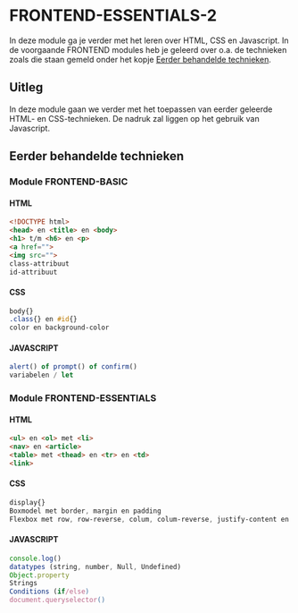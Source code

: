 # FRONTEND-ESSENTIALS-2

In deze module ga je verder met het leren over HTML, CSS en Javascript. In de voorgaande FRONTEND modules heb je geleerd over o.a. de technieken zoals die staan gemeld onder het kopje [Eerder behandelde technieken](#eerder-behandelde-technieken).

## Uitleg

In deze module gaan we verder met het toepassen van eerder geleerde HTML- en CSS-technieken. De nadruk zal liggen op het gebruik van Javascript.



## Eerder behandelde technieken

### Module FRONTEND-BASIC

#### HTML
```HTML
<!DOCTYPE html>
<head> en <title> en <body>
<h1> t/m <h6> en <p>
<a href="">
<img src="">
class-attribuut
id-attribuut
```
#### CSS
```CSS
body{}
.class{} en #id{}
color en background-color
```   
#### JAVASCRIPT
```js	
alert() of prompt() of confirm()
variabelen / let
```

### Module FRONTEND-ESSENTIALS
#### HTML
```HTML
<ul> en <ol> met <li>
<nav> en <article>
<table> met <thead> en <tr> en <td>
<link>
```
#### CSS
```CSS
display{}
Boxmodel met border, margin en padding
Flexbox met row, row-reverse, colum, colum-reverse, justify-content en align-items

```   
#### JAVASCRIPT
```js	
console.log()
datatypes (string, number, Null, Undefined)
Object.property
Strings
Conditions (if/else)
document.queryselector()
```




